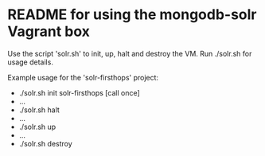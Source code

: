 # README for using the mongodb-solr Vagrant box

Use the script 'solr.sh' to init, up, halt and destroy the VM. Run ./solr.sh for usage details.

Example usage for the 'solr-firsthops' project:

* ./solr.sh init solr-firsthops [call once]
* ...
* ./solr.sh halt
* ...
* ./solr.sh up
* ...
* ./solr.sh destroy
